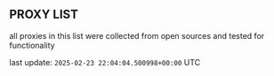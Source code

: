 ## PROXY LIST

all proxies in this list were collected from open sources and tested for functionality

last update: `2025-02-23 22:04:04.500998+00:00` UTC